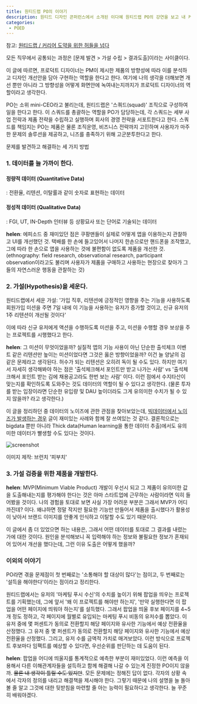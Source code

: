 ```yaml
---
title: 원티드랩 PO의 이야기
description: 원티드 디자인 콘퍼런스에서 소개된 이다혜 원티드랩 PO의 강연을 보고 내 커리어를 정리해보고자 한다.
categories:
 - POED
---
```


참고: [원티드랩 / 커리어 도약을 위한 허들을 넘다](https://www.wanted.co.kr/events/21_10_s01_b05)

모든 직무에서 공통되는 과정은 [문제 발견 > 가설 수립 > 결과도출]이라는 사이클이다.

이 글에 따르면, 프로덕트 디자이너는 PM이 제시한 제품의 방향성에 따라 이를 분석하고 디자인 개선안을 담아 구현하는 역할을 한다고 한다. 여기에 나의 생각을 더해보면 개선 뿐만 아니라 그 방향성을 어떻게 화면안에 녹여내는지까지가 프로덕트 디자이너의 역할이라고 생각한다. 

PO는 소위 mini-CEO라고 불리는데, 원티드랩은 '스쿼드(squad)' 조직으로 구성하여 일을 한다고 한다. 이 스쿼드를 총괄하는 역할을 PO가 담당하는데, 각 스쿼드는 세부 사업 전략과 제품 전략을 수립하고 실행하며 회사의 경영 전략을 서포트한다고 한다. 스쿼드를 책임지는 PO는 제품은 물론 조직운영, 비즈니스 전략까지 고민하며 사용자가 마주한 문제의 솔루션을 제공하고, 니즈를 충족하기 위해 고군분투한다고 한다.



문제를 발견하고 해결하는 세 가지 방법

### 1. 데이터를 늘 가까이 한다.

#### 정량적 데이터 (Quantitative Data)

: 전환율, 리텐션, 이탈률과 같이 숫자로 표현하는 데이터

#### 정성적 데이터 (Qualitative Data)

: FGI, UT, IN-Depth 인터뷰 등 상황묘사 또는 단어로 기술되는 데이터



**helen**: 에피소드 중 재미있던 점은 쿠팡맨들이 실제로 어떻게 앱을 이용하는지 관찰하고 UI를 개선했던 것. 택배를 한 손에 들고있어서 나머지 한손으로만 핸드폰을 조작했고, 그에 따라 한 손으로 앱을 사용하는 것에 불편함이 없도록 제품을 개선한 것. (ethnography: field research, observational research, participant observation이라고도 불리며 사용자가 제품을 구매하고 사용하는 현장으로 찾아가 그들의 자연스러운 행동을 관찰하는 것)



### 2. 가설(Hypothesis)을 세운다.

원티드랩에서 세운 가설: '가입 직후, 리텐션에 긍정적인 영향을 주는 기능을 사용하도록 회원가입 미션을 주면 7일 내에 이 기능을 사용하는 유저가 증가할 것이고, 신규 유저의 1주 리텐션이 개선될 것이다'

이에 따라 신규 유저에게 액션을 수행하도록 미션을 주고, 미션을 수행할 경우 보상을 주는 프로젝트를 시행했다고 한다.



**helen**: 그 미션이 무엇이었을까? 실질적 앱의 기능 사용이 아닌 단순한 출석체크 이벤트 같은 리텐션만 높이는 미션이었다면 그것은 옳은 방향이었을까? 이건 늘 양날의 검 같은 문제라고 생각된다. 허수가 되는 리텐션은 오히려 독이 될 수도 있다. 하지만 여기서 자세히 생각해봐야 하는 점은  '출석체크해서 포인트만 받고 나가는 사람' vs '출석체크해서 포인트 받는 김에 채용공고라도 한번 보는 사람' 이다. 이런 점에서 수지타산이 맞는지를 확인하도록 도와주는 것도 데이터의 역할이 될 수 있다고 생각한다.
(물론 투자를 받는 입장이라면 단순한 유입량 및 DAU 높이더라도 그게 유의미한 수치가 될 수 있지 않을까? 라고 생각한다.)



이 글을 정리하던 중 데이터의 노이즈에 관한 관점을 찾아보았는데, [빅데이터에서 노이즈가 발생하는 경우](https://brunch.co.kr/@pibuchi/159) 글이 재미있는 사례와 함께 잘 쓰여있는 것 같다. 결론적으로는 bigdata 뿐만 아니라 Thick data(Human learning을 통한 데이터 추출)에서도 유의미한 데이터가 빨생할 수도 있다는 것이다.

![screenshot](https://user-images.githubusercontent.com/88134085/139566294-4d81a404-fa52-48b4-b5df-ec22f4e0e3d0.png)

이미지 제작: 브런치 '피부치'



### 3. 가설 검증을 위한 제품을 개발한다.

**helen**: MVP(Minimum Viable Product) 개발이 우선시 되고 그 제품이 유의미한 값을 도출해내는지를 평가해야 한다는 것은 아마 스타트업에 근무하는 사람이라면 익히 들어봤을 것이다. 나의 경험을 토대로 보면 사실 가장 어려운 부분은 그래서 MVP가 어디까진데? 이다. 왜냐하면 정말 작지만 필요한 기능만 만들어서 제품을 출시했다가 활용성이 낮아서 브랜드 이미지를 안좋게 인식하고 이탈할 수도 있기 때문이다. 

이 글에서 좀 더 있었으면 하는 내용은, 그래서 어떤 데이터를 토대로 그 결과를 내렸는가에 대한 것이다. 원인을 분석해보니 꼭 입력해야 하는 정보와 불필요한 정보가 혼재되어 있어서 개선을 했다는데, 그런 이유 도출은 어떻게 했을까?





### 이외의 이야기

PO라면 겪을 문제점이 첫 번째로는 '소통해야 할 대상이 많다'는 점이고, 두 번째로는 '설득을 해야한다'이라는 점이라고 정리한다. 

원티드랩에서는 유저의 '마케팅 푸시 수신'의 수치를 높이기 위해 팝업을 띄우는 프로젝트를 기획했는데, 그에 앞서 '왜 이 프로젝트를 해야만 하는지', '만약 실행한다면 이 팝업을 어떤 페이지에 띄워야 하는지'를 설득했다. 그래서 팝업을 띄울 후보 페이지를 4~5개 정도 정하고, 각 페이지에 월별로 유입되는 마케팅 푸시 비동의 유저수를 뽑았다. 이 유저 중에 몇 퍼센트가 동의로 전환할지 해당 페이지와 유사한 기능에서 예상 전환율을 산정했다. 그 유저 중 몇 퍼센트가 동의로 전환할지 해당 페이지와 유사한 기능에서 예상 전환율을 산정했다. 그리고, 유저 수를 금액적 가치로 매겨보았다. 이런 방식으로 프로젝트 후보마다 임팩트를 예상할 수 있다면, 우선순위를 판단하는 데 도움이 된다. 

**helen**: 팝업을 어디에 띄울지를 통계적으로 예측한 부분이 재미있었다. 이런 예측을 이용해서 다른 이해관계자들을 설득하고 함께 해결해 나갈 수 있는게 진정한 PO이지 않을까. ~~물론 내 생각이 틀릴 수도 있지만~~. 모든 문제에는 정해진 답이 없다. 각자의 상황 속에서 각자의 정의를 내리고 해결책을 제시해야 한다. 그렇기 때문에 나의 설명을 늘 돌아볼 줄 알고 그것에 대한 뒷받침을 마련할 줄 아는 능력이 필요하다고 생각한다. 늘 꾸준히 배워야겠다.